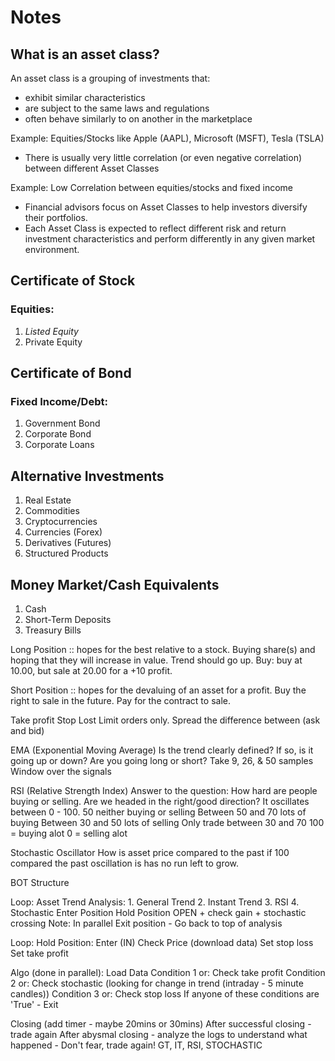 # Notes

## What is an asset class?

An asset class is a grouping of investments that:
- exhibit similar characteristics
- are subject to the same laws and regulations
- often behave similarly to on another in the marketplace

Example: Equities/Stocks like Apple (AAPL), Microsoft (MSFT), Tesla (TSLA)
- There is usually very little correlation (or even negative correlation) between different Asset Classes

Example: Low Correlation between equities/stocks and fixed income
- Financial advisors focus on Asset Classes to help investors diversify their portfolios.
- Each Asset Class is expected to reflect different risk and return investment characteristics and perform differently in any given market environment.

## Certificate of Stock
### Equities:
1. *Listed Equity*
2. Private Equity

## Certificate of Bond
### Fixed Income/Debt:
1. Government Bond
2. Corporate Bond
3. Corporate Loans

## Alternative Investments
1. Real Estate
2. Commodities
3. Cryptocurrencies
4. Currencies (Forex)
5. Derivatives (Futures)
6. Structured Products

## Money Market/Cash Equivalents
1. Cash
2. Short-Term Deposits
3. Treasury Bills


Long Position :: hopes for the best relative to a stock. Buying share(s) and hoping that they will increase in value. Trend should go up.
Buy: buy at 10.00, but sale at 20.00 for a +10 profit.

Short Position :: hopes for the devaluing of an asset for a profit.
Buy the right to sale in the future. Pay for the contract to sale.


Take profit
Stop Lost
Limit orders only.
Spread the difference between (ask and bid)

EMA (Exponential Moving Average)
Is the trend clearly defined?
If so, is it going up or down?
Are you going long or short?
Take 9, 26, & 50 samples
Window over the signals

RSI (Relative Strength Index)
Answer to the question: How hard are people buying or selling.
Are we headed in the right/good direction? 
It oscillates between 0 - 100. 50 neither buying or selling
Between 50 and 70 lots of buying
Between 30 and 50 lots of selling
Only trade between 30 and 70
100 = buying alot
0 = selling alot

Stochastic Oscillator
How is asset price compared to the past
if 100 compared the past oscillation is has no run left to grow.

BOT Structure

Loop:
  Asset
  Trend Analysis:
    1. General Trend
    2. Instant Trend
    3. RSI
    4. Stochastic
  Enter Position
    Hold Position OPEN
      + check gain
      + stochastic crossing 
Note: In parallel
Exit position - Go back to top of analysis

Loop:
Hold Position:
Enter (IN)
Check Price (download data)
Set stop loss
Set take profit

Algo (done in parallel):
Load Data 
Condition 1 or:
  Check take profit
Condition 2 or:
  Check stochastic (looking for change in trend (intraday - 5 minute candles))
Condition 3 or:
  Check stop loss
If anyone of these conditions are 'True' - Exit

Closing (add timer - maybe 20mins or 30mins)
After successful closing - trade again
After abysmal closing - analyze the logs to understand what happened - Don't fear, trade again!
GT, IT, RSI, STOCHASTIC
